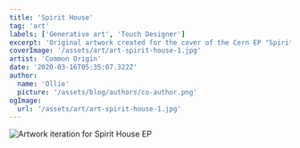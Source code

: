 ```yaml
---
title: 'Spirit House'
tag: 'art'
labels: ['Generative art', 'Touch Designer']
excerpt: 'Original artwork created for the cover of the Cern EP "Spirit House". I used Touch Designer with video and particle fields to create the effect.'
coverImage: '/assets/art/art-spirit-house-1.jpg'
artist: 'Common Origin'
date: '2020-03-16T05:35:07.322Z'
author:
  name: 'Ollie'
  picture: '/assets/blog/authors/co-author.png'
ogImage:
  url: '/assets/art/art-spirit-house-1.jpg'
---
```


![Artwork iteration for Spirit House EP](/assets/art/art-spirit-house-2.jpg "Artwork iteration for Spirit House EP")